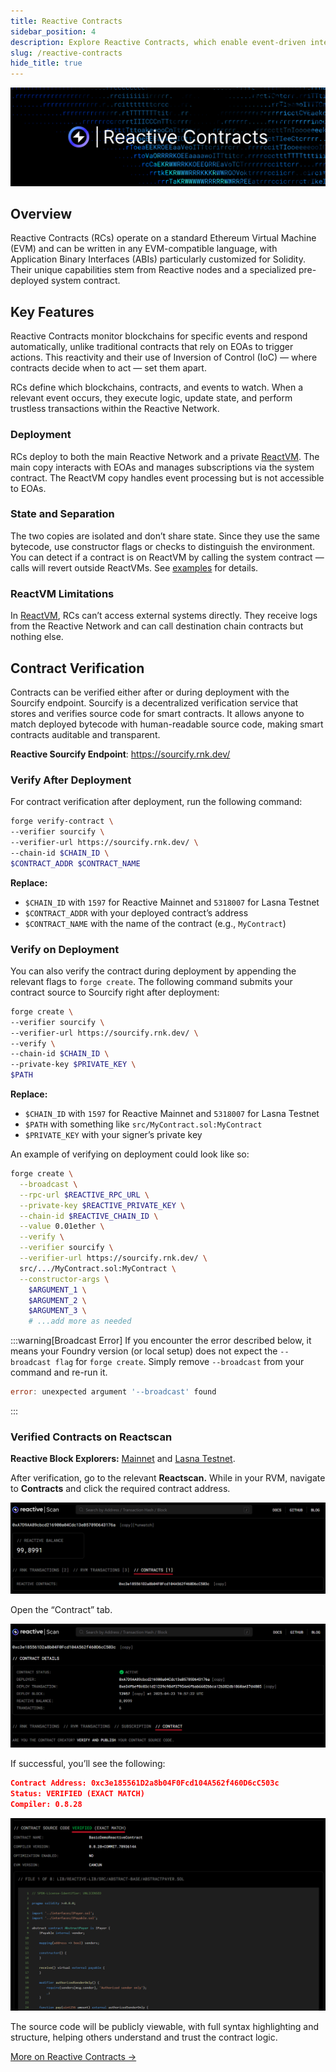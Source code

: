 ```yaml
---
title: Reactive Contracts
sidebar_position: 4
description: Explore Reactive Contracts, which enable event-driven interactions and transaction creation. Learn their setup, processing, and applications through clear examples.
slug: /reactive-contracts
hide_title: true
---
```


![Reactive Contracts Image](./img/reactive-contracts.jpg)

## Overview

Reactive Contracts (RCs) operate on a standard Ethereum Virtual Machine (EVM) and can be written in any EVM-compatible language, with Application Binary Interfaces (ABIs) particularly customized for Solidity. Their unique capabilities stem from Reactive nodes and a specialized pre-deployed system contract.

## Key Features

Reactive Contracts monitor blockchains for specific events and respond automatically, unlike traditional contracts that rely on EOAs to trigger actions. This reactivity and their use of Inversion of Control (IoC) — where contracts decide when to act — set them apart.

RCs define which blockchains, contracts, and events to watch. When a relevant event occurs, they execute logic, update state, and perform trustless transactions within the Reactive Network.

### Deployment

RCs deploy to both the main Reactive Network and a private [ReactVM](./reactvm.md). The main copy interacts with EOAs and manages subscriptions via the system contract. The ReactVM copy handles event processing but is not accessible to EOAs.

### State and Separation

The two copies are isolated and don’t share state. Since they use the same bytecode, use constructor flags or checks to distinguish the environment. You can detect if a contract is on ReactVM by calling the system contract — calls will revert outside ReactVMs. See [examples](./demos.md) for details.

### ReactVM Limitations

In [ReactVM](./reactvm.md), RCs can’t access external systems directly. They receive logs from the Reactive Network and can call destination chain contracts but nothing else.

## Contract Verification

Contracts can be verified either after or during deployment with the Sourcify endpoint. Sourcify is a decentralized verification service that stores and verifies source code for smart contracts. It allows anyone to match deployed bytecode with human-readable source code, making smart contracts auditable and transparent.

**Reactive Sourcify Endpoint**: https://sourcify.rnk.dev/

### Verify After Deployment

For contract verification after deployment, run the following command:

```bash
forge verify-contract \
--verifier sourcify \
--verifier-url https://sourcify.rnk.dev/ \
--chain-id $CHAIN_ID \
$CONTRACT_ADDR $CONTRACT_NAME
```

**Replace:**

- `$CHAIN_ID` with `1597` for Reactive Mainnet and `5318007` for Lasna Testnet
- `$CONTRACT_ADDR` with your deployed contract’s address
- `$CONTRACT_NAME` with the name of the contract (e.g., `MyContract`)

### Verify on Deployment

You can also verify the contract during deployment by appending the relevant flags to `forge create`. The following command submits your contract source to Sourcify right after deployment:

```bash
forge create \
--verifier sourcify \
--verifier-url https://sourcify.rnk.dev/ \
--verify \
--chain-id $CHAIN_ID \
--private-key $PRIVATE_KEY \
$PATH
```

**Replace:**

- `$CHAIN_ID` with `1597` for Reactive Mainnet and `5318007` for Lasna Testnet
- `$PATH` with something like `src/MyContract.sol:MyContract`
- `$PRIVATE_KEY` with your signer’s private key

An example of verifying on deployment could look like so: 

```bash
forge create \
  --broadcast \
  --rpc-url $REACTIVE_RPC_URL \
  --private-key $REACTIVE_PRIVATE_KEY \
  --chain-id $REACTIVE_CHAIN_ID \
  --value 0.01ether \
  --verify \
  --verifier sourcify \
  --verifier-url https://sourcify.rnk.dev/ \
  src/.../MyContract.sol:MyContract \
  --constructor-args \
    $ARGUMENT_1 \
    $ARGUMENT_2 \
    $ARGUMENT_3 \
    # ...add more as needed
```

:::warning[Broadcast Error]
If you encounter the error described below, it means your Foundry version (or local setup) does not expect the `--broadcast flag` for `forge create`. Simply remove `--broadcast` from your command and re-run it.

```go
error: unexpected argument '--broadcast' found
```
:::

### Verified Contracts on Reactscan

**Reactive Block Explorers:** [Mainnet](https://reactscan.net/) and [Lasna Testnet](https://lasna.reactscan.net/).

After verification, go to the relevant **Reactscan.** While in your RVM, navigate to **Contracts** and click the required contract address.

![Image a](./img/verify-a.png)

Open the “Contract” tab.

![Image b](./img/verify-b.png)

If successful, you’ll see the following:

```json
Contract Address: 0xc3e185561D2a8b04F0Fcd104A562f460D6cC503c
Status: VERIFIED (EXACT MATCH)
Compiler: 0.8.28
```

![Image c](./img/verify-c.png)

The source code will be publicly viewable, with full syntax highlighting and structure, helping others understand and trust the contract logic.

[More on Reactive Contracts →](../education/module-1/reactive-contracts)
